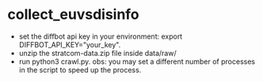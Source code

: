 # collect_euvsdisinfo
- set the diffbot api key in your environment: export DIFFBOT_API_KEY="your_key".
- unzip the stratcom-data.zip file inside data/raw/
- run python3 crawl.py. obs: you may set a different number of processes in the script to speed up the process.